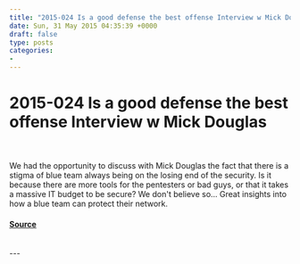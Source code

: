 ```yaml
---
title: "2015-024 Is a good defense the best offense Interview w Mick Douglas"
date: Sun, 31 May 2015 04:35:39 +0000
draft: false
type: posts
categories: 
- 
---
```

# 2015-024 Is a good defense the best offense Interview w Mick Douglas

<br/>

<br/>
We had the opportunity to discuss with Mick Douglas the fact that there is a stigma of blue team always being on the losing end of the security. Is it because there are more tools for the pentesters or bad guys, or that it takes a massive IT budget to be secure? We don't believe so... Great insights into how a blue team can protect their network.

#### [Source](https://traffic.libsyn.com/secure/brakeingsecurity/2015-024-Mick_Douglas.mp3)

<br/>
---
